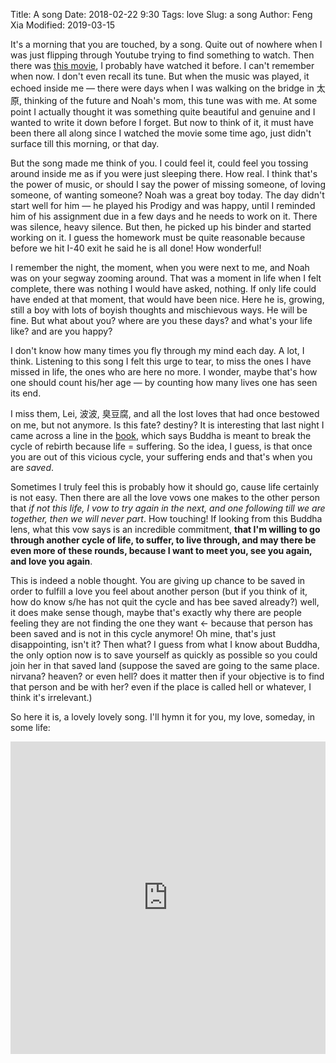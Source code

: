Title: A song
Date: 2018-02-22 9:30
Tags: love
Slug: a song
Author: Feng Xia
Modified: 2019-03-15


It's a morning that you are touched, by a song. Quite out of nowhere
when I was just flipping through Youtube trying to find something to
watch. Then there was [this movie][1], I probably have watched it
before. I can't remember when now. I don't even recall its tune. But
when the music was played, it echoed inside me &mdash; there were days
when I was walking on the bridge in 太原, thinking of the future and
Noah's mom, this tune was with me. At some point I actually thought it
was something quite beautiful and genuine and I wanted to write it
down before I forget. But now to think of it, it must have been there
all along since I watched the movie some time ago, just didn't surface
till this morning, or that day.

[1]: https://www.youtube.com/watch?v=MZqdlZ3juJI

But the song made me think of you. I could feel it, could feel you
tossing around inside me as if you were just sleeping there. How
real. I think that's the power of music, or should I say the power of
missing someone, of loving someone, of wanting someone? Noah was a
great boy today. The day didn't start well for him &mdash; he played
his Prodigy and was happy, until I reminded him of his assignment due
in a few days and he needs to work on it. There was silence, heavy
silence. But then, he picked up his binder and started working on
it. I guess the homework must be quite reasonable because before we
hit I-40 exit he said he is all done! How wonderful!

I remember the night, the moment, when you were next to me, and Noah
was on your segway zooming around. That was a moment in life when I
felt complete, there was nothing I would have asked, nothing. If only
life could have ended at that moment, that would have been nice. Here
he is, growing, still a boy with lots of boyish thoughts and
mischievous ways. He will be fine. But what about you? where are you
these days? and what's your life like? and are you happy?

I don't know how many times you fly through my mind each day. A lot, I
think. Listening to this song I felt this urge to tear, to miss the
ones I have missed in life, the ones who are here no more. I wonder,
maybe that's how one should count his/her age &mdash; by counting how
many lives one has seen its end.

I miss them, Lei, 波波, 臭豆腐, and all the lost loves that had once
bestowed on me, but not anymore. Is this fate? destiny? It is
interesting that last night I came across a line in the [book][2],
which says Buddha is meant to break the cycle of rebirth because life
= suffering. So the idea, I guess, is that once you are out of this
vicious cycle, your suffering ends and that's when you are
_saved_.

[2]: https://www.amazon.com/Why-West-Rules-Now-Patterns/dp/0312611692

Sometimes I truly feel this is probably how it should go, cause life
certainly is not easy. Then there are all the love vows one makes to the
other person that _if not this life, I vow to try again in the next,
and one following till we are together, then we will never part_. How
touching! If looking from this Buddha lens, what this vow says is
an incredible commitment, **that I'm willing to go through another cycle of
life, to suffer, to live through, and may there be even more of these
rounds, because I want to meet you, see you again, and love you
again**. 

This is indeed a noble thought. You are giving up chance to be saved
in order to fulfill a love you feel about another person (but if you
think of it, how do know s/he has not quit the cycle and has bee saved
already?) well, it does make sense though, maybe that's exactly why
there are people feeling they are not finding the one they want &larr;
because that person has been saved and is not in this cycle anymore!
Oh mine, that's just disappointing, isn't it? Then what? I guess from
what I know about Buddha, the only option now is to save yourself as
quickly as possible so you could join her in that saved land (suppose
the saved are going to the same place. nirvana? heaven? or even hell?
does it matter then if your objective is to find that person and be
with her? even if the place is called hell or whatever, I think it's
irrelevant.)

So here it is, a lovely lovely song. I'll hymn it for you, my love,
someday, in some life:

<iframe width="100%" height="500"
        src="https://www.youtube.com/embed/ti9G0835DFs?controls=0"
        frameborder="0"
        allow="autoplay; encrypted-media"
        allowfullscreen>
</iframe>
